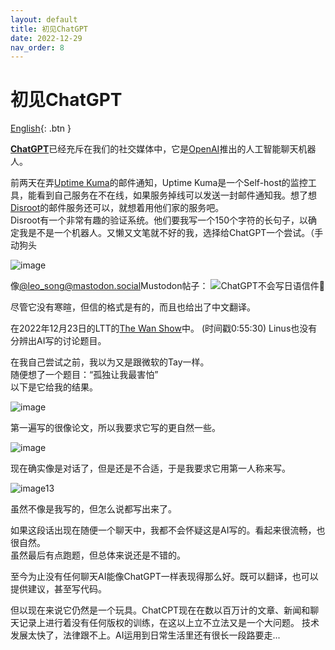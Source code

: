 ```yaml
---
layout: default
title: 初见ChatGPT
date: 2022-12-29
nav_order: 8
---
```

# 初见ChatGPT
[English](https://blog.hanqixu.com/My%20experience%20with%20ChatGPT/){: .btn }  
  
[**ChatGPT**](https://chat.openai.com/chat)已经充斥在我们的社交媒体中，它是[OpenAI](https://openai.com/)推出的人工智能聊天机器人。

前两天在弄[Uptime Kuma](https://uptime.kuma.pet/)的邮件通知，Uptime Kuma是一个Self-host的监控工具，能看到自己服务在不在线，如果服务掉线可以发送一封邮件通知我。想了想[Disroot](https://disroot.org/en)的邮件服务还可以，就想着用他们家的服务吧。  
Disroot有一个非常有趣的验证系统。他们要我写一个150个字符的长句子，以确定我是不是一个机器人。又懒又文笔就不好的我，选择给ChatGPT一个尝试。（手动狗头  
  
![image](https://user-images.githubusercontent.com/31970387/210017733-1563044e-37e4-488e-968d-60af80b41101.png)  
  
像[@leo_song@mastodon.social](https://social.linux.pizza/@leo_song@mastodon.social)Mustodon帖子：
![ChatGPT不会写日语信件🤪](https://files.mastodon.social/media_attachments/files/109/498/484/132/432/281/original/b00e758c062acf64.png)  
  
尽管它没有寒暄，但信的格式是有的，而且也给出了中文翻译。  
  
在2022年12月23日的LTT的[The Wan Show](https://youtu.be/TXsw_92Y2e0?t=3330)中。
(时间戳0:55:30)
Linus也没有分辨出AI写的讨论题目。  
  
在我自己尝试之前，我以为又是跟微软的Tay一样。  
随便想了一个题目：“孤独让我最害怕”  
以下是它给我的结果。  
  
![image](https://user-images.githubusercontent.com/31970387/210017808-4cc970ed-a7a5-4711-bf6f-1cb60034341e.png)  
  
第一遍写的很像论文，所以我要求它写的更自然一些。  
  
![image](https://user-images.githubusercontent.com/31970387/210017853-01dfb519-bfdb-417c-aa5c-f46a546eb04d.png)
  
现在确实像是对话了，但是还是不合适，于是我要求它用第一人称来写。  

![image13](https://user-images.githubusercontent.com/31970387/210017867-983fed25-ae11-469e-a0ab-e599c33663ad.png)  
  
虽然不像是我写的，但怎么说都写出来了。  
  
如果这段话出现在随便一个聊天中，我都不会怀疑这是AI写的。看起来很流畅，也很自然。  
虽然最后有点跑题，但总体来说还是不错的。  
  
至今为止没有任何聊天AI能像ChatGPT一样表现得那么好。既可以翻译，也可以提供建议，甚至写代码。  
  
但以现在来说它仍然是一个玩具。ChatCPT现在在数以百万计的文章、新闻和聊天记录上进行着没有任何版权的训练，在这以上立不立法又是一个大问题。
技术发展太快了，法律跟不上。AI运用到日常生活里还有很长一段路要走...  
